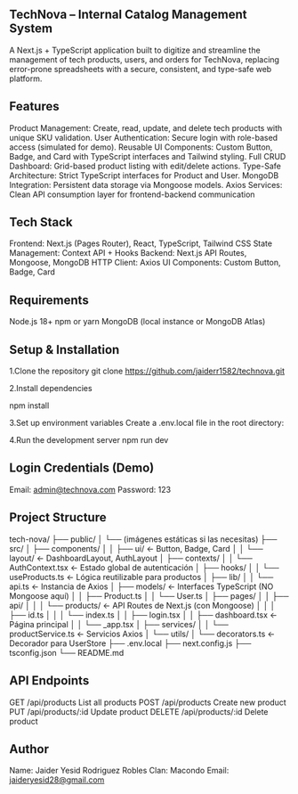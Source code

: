 ## TechNova – Internal Catalog Management System

A Next.js + TypeScript application built to digitize and streamline the management of tech products, users, and orders for TechNova, replacing error-prone spreadsheets with a secure, consistent, and type-safe web platform.

## Features
Product Management: Create, read, update, and delete tech products with unique SKU validation.
User Authentication: Secure login with role-based access (simulated for demo).
Reusable UI Components: Custom Button, Badge, and Card with TypeScript interfaces and Tailwind styling.
Full CRUD Dashboard: Grid-based product listing with edit/delete actions.
Type-Safe Architecture: Strict TypeScript interfaces for Product and User.
MongoDB Integration: Persistent data storage via Mongoose models.
Axios Services: Clean API consumption layer for frontend-backend communication


## Tech Stack
Frontend: Next.js (Pages Router), React, TypeScript, Tailwind CSS
State Management: Context API + Hooks
Backend: Next.js API Routes, Mongoose, MongoDB
HTTP Client: Axios
UI Components: Custom Button, Badge, Card


## Requirements
Node.js 18+
npm or yarn
MongoDB (local instance or MongoDB Atlas)

## Setup & Installation

1.Clone the repository
git clone https://github.com/jaiderr1582/technova.git


2.Install dependencies

npm install

3.Set up environment variables
Create a .env.local file in the root directory:


4.Run the development server
npm run dev

## Login Credentials (Demo)
Email: admin@technova.com
Password: 123


## Project Structure

tech-nova/
├── public/
│   └── (imágenes estáticas si las necesitas)
├── src/
│   ├── components/
│   │   ├── ui/                 ← Button, Badge, Card
│   │   └── layout/             ← DashboardLayout, AuthLayout
│   ├── contexts/
│   │   └── AuthContext.tsx     ← Estado global de autenticación
│   ├── hooks/
│   │   └── useProducts.ts      ← Lógica reutilizable para productos
│   ├── lib/
│   │   └── api.ts              ← Instancia de Axios
│   ├── models/                 ← Interfaces TypeScript (NO Mongoose aquí)
│   │   ├── Product.ts
│   │   └── User.ts
│   ├── pages/
│   │   ├── api/
│   │   │   └── products/       ← API Routes de Next.js (con Mongoose)
│   │   │       ├── id.ts
│   │   │       └── index.ts
│   │   ├── login.tsx
│   │   ├── dashboard.tsx       ← Página principal
│   │   └── _app.tsx
│   ├── services/
│   │   └── productService.ts   ← Servicios Axios
│   └── utils/
│       └── decorators.ts       ← Decorador para UserStore
├── .env.local
├── next.config.js
├── tsconfig.json
└── README.md

## API Endpoints
GET
/api/products
List all products
POST
/api/products
Create new product
PUT
/api/products/:id
Update product
DELETE
/api/products/:id
Delete product


## Author
Name: Jaider Yesid Rodriguez Robles
Clan: Macondo
Email: jaideryesid28@gmail.com